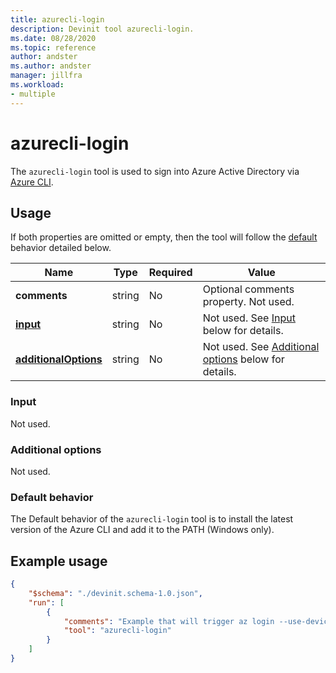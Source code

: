 ```yaml
---
title: azurecli-login
description: Devinit tool azurecli-login.
ms.date: 08/28/2020
ms.topic: reference
author: andster
ms.author: andster
manager: jillfra
ms.workload:
- multiple
---
```

# azurecli-login

The `azurecli-login` tool is used to sign into Azure Active Directory via [Azure CLI](https://docs.microsoft.com/cli/azure/authenticate-azure-cli?view=azure-cli-latest).

## Usage

If both  properties are omitted or empty, then the tool will follow the [default](#default-behavior) behavior detailed below.

| Name                                             | Type   | Required | Value                                                                          |
|--------------------------------------------------|--------|----------|--------------------------------------------------------------------------------|
| **comments**                                     | string | No       | Optional comments property. Not used.                                          |
| [**input**](#input)                              | string | No       | Not used. See [Input](#input) below for details.                               |
| [**additionalOptions**](#additional-options)     | string | No       | Not used. See [Additional options](#additional-options) below for details.     |

### Input

Not used.

### Additional options

Not used.

### Default behavior

The Default behavior of the `azurecli-login` tool is to install the latest version of the Azure CLI and add it to the PATH (Windows only).

## Example usage

```json
{
    "$schema": "./devinit.schema-1.0.json",
    "run": [
        {
            "comments": "Example that will trigger az login --use-device-code behavior.",
            "tool": "azurecli-login"
        }
    ]
}
```
